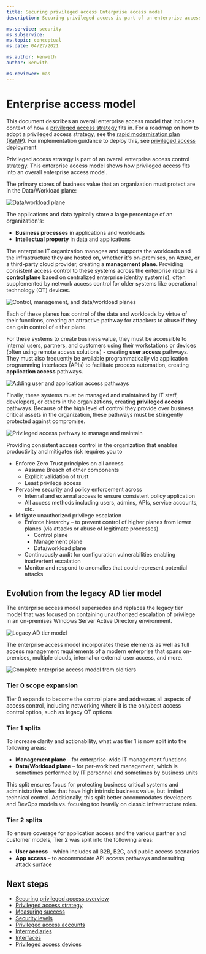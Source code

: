 ```yaml
---
title: Securing privileged access Enterprise access model
description: Securing privileged access is part of an enterprise access model

ms.service: security
ms.subservice: 
ms.topic: conceptual
ms.date: 04/27/2021

ms.author: kenwith
author: kenwith

ms.reviewer: mas
---
```

# Enterprise access model

This document describes an overall enterprise access model that includes context of how a [privileged access strategy](privileged-access-strategy.md) fits in. For a roadmap on how to adopt a privileged access strategy, see the [rapid modernization plan (RaMP)](security-rapid-modernization-plan.md). For implementation guidance to deploy this, see [privileged access deployment](privileged-access-deployment.md)

Privileged access strategy is part of an overall enterprise access control strategy. This enterprise access model shows how privileged access fits into an overall enterprise access model.

The primary stores of business value that an organization must protect are in the Data/Workload plane:

![Data/workload plane](./media/privileged-access-strategy/data-workload-plane.png)

The applications and data typically store a large percentage of an organization's:

- **Business processes** in applications and workloads
- **Intellectual property** in data and applications

The enterprise IT organization manages and supports the workloads and the infrastructure they are hosted on, whether it's on-premises, on Azure, or a third-party cloud provider, creating a **management plane**. Providing consistent access control to these systems across the enterprise requires a **control plane** based on centralized enterprise identity system(s), often supplemented by network access control for older systems like operational technology (OT) devices.

![Control, management, and data/workload planes](./media/privileged-access-strategy/control-management-data-workload-planes.png)

Each of these planes has control of the data and workloads by virtue of their functions, creating an attractive pathway for attackers to abuse if they can gain control of either plane.

For these systems to create business value, they must be accessible to internal users, partners, and customers using their workstations or devices (often using remote access solutions) - creating **user access** pathways. They must also frequently be available programmatically via application programming interfaces (APIs) to facilitate process automation, creating **application access** pathways.

![Adding user and application access pathways](./media/privileged-access-strategy/user-app-control-management-data-workload-planes.png)

Finally, these systems must be managed and maintained by IT staff, developers, or others in the organizations, creating **privileged access** pathways. Because of the high level of control they provide over business critical assets in the organization, these pathways must be stringently protected against compromise.

![Privileged access pathway to manage and maintain](./media/privileged-access-strategy/privileged-access-over-underlying-planes.png)

Providing consistent access control in the organization that enables productivity and mitigates risk requires you to

- Enforce Zero Trust principles on all access
   - Assume Breach of other components
   - Explicit validation of trust
   - Least privilege access
- Pervasive security and policy enforcement across
   - Internal and external access to ensure consistent policy application
   - All access methods including users, admins, APIs, service accounts, etc.
- Mitigate unauthorized privilege escalation
   - Enforce hierarchy – to prevent control of higher planes from lower planes (via attacks or abuse of legitimate processes)
      - Control plane
      - Management plane
      - Data/workload plane
   - Continuously audit for configuration vulnerabilities enabling inadvertent escalation
   - Monitor and respond to anomalies that could represent potential attacks
	
## Evolution from the legacy AD tier model

The enterprise access model supersedes and replaces the legacy tier model that was focused on containing unauthorized escalation of privilege in an on-premises Windows Server Active Directory environment. 

![Legacy AD tier model](./media/privileged-access-strategy/legacy-tier-model.png)

The enterprise access model incorporates these elements as well as full access management requirements of a modern enterprise that spans on-premises, multiple clouds, internal or external user access, and more. 

![Complete enterprise access model from old tiers](./media/privileged-access-strategy/legacy-tier-model-comparison-new.png)

### Tier 0 scope expansion

Tier 0 expands to become the control plane and addresses all aspects of access control, including networking where it is the only/best access control option, such as legacy OT options

### Tier 1 splits

To increase clarity and actionability, what was tier 1 is now split into the following areas:

- **Management plane** – for enterprise-wide IT management functions
- **Data/Workload plane** – for per-workload management, which is sometimes performed by IT personnel and sometimes by business units

This split ensures focus for protecting business critical systems and administrative roles that have high intrinsic business value, but limited technical control. Additionally, this split better accommodates developers and DevOps models vs. focusing too heavily on classic infrastructure roles.

### Tier 2 splits

To ensure coverage for application access and the various partner and customer models, Tier 2 was split into the following areas:

- **User access** – which includes all B2B, B2C, and public access scenarios
- **App access** – to accommodate API access pathways and resulting attack surface

## Next steps

- [Securing privileged access overview](overview.md)
- [Privileged access strategy](privileged-access-strategy.md)
- [Measuring success](privileged-access-success-criteria.md)
- [Security levels](privileged-access-security-levels.md)
- [Privileged access accounts](privileged-access-accounts.md)
- [Intermediaries](privileged-access-intermediaries.md)
- [Interfaces](privileged-access-interfaces.md)
- [Privileged access devices](privileged-access-devices.md)
